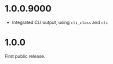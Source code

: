 
# 1.0.0.9000

* Integrated CLI output, using `cli_class` and `cli`

# 1.0.0

First public release.
